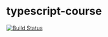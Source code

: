 # typescript-course

[![Build Status](https://travis-ci.org/dlmoraes/typescript-course.svg?branch=master)](https://travis-ci.org/dlmoraes/typescript-course)